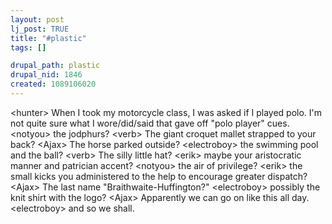 ```yaml
--- 
layout: post
lj_post: TRUE
title: "#plastic"
tags: []

drupal_path: plastic
drupal_nid: 1846
created: 1089106020
---
```

&lt;hunter&gt; When I took my motorcycle class, I was asked if I played polo.  I'm not quite sure what I wore/did/said that gave off "polo player" cues.
&lt;notyou&gt; the jodphurs?
&lt;verb&gt; The giant croquet mallet strapped to your back?
&lt;Ajax&gt; The horse parked outside?
&lt;electroboy&gt; the swimming pool and the ball?
&lt;verb&gt; The silly little hat?
&lt;erik&gt; maybe your aristocratic manner and patrician accent?
&lt;notyou&gt; the air of privilege?
&lt;erik&gt; the small kicks you administered to the help to encourage greater dispatch?
&lt;Ajax&gt; The last name "Braithwaite-Huffington?"
&lt;electroboy&gt; possibly the knit shirt with the logo?
&lt;Ajax&gt; Apparently we can go on like this all day.
&lt;electroboy&gt; and so we shall.
